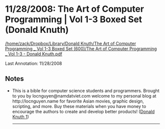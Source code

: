 # 11/28/2008: The Art of Computer Programming | Vol 1-3 Boxed Set (Donald Knuth)

<a href='file:////home/zack/Dropbox/Library/Donald Knuth/The Art of Computer Programming _ Vol 1-3 Boxed Set (600)/The Art of Computer Programming _ Vol 1-3 - Donald Knuth.pdf' target='_blank'>/home/zack/Dropbox/Library/Donald Knuth/The Art of Computer Programming _ Vol 1-3 Boxed Set (600)/The Art of Computer Programming _ Vol 1-3 - Donald Knuth.pdf</a>

Last Annotation: 11/28/2008

## Notes

- This is a bible for computer science students and programmers\. Brought to you by locnguyen@namdatviet\.com welcome to my personal blog at http://locnguyen\.name for favorite Asian movies, graphic design, scripting, and more\. Buy these materials when you have money to encourage the authors to create and develop better products! (<a href="file:////home/zack/Dropbox/Library/Donald Knuth/The Art of Computer Programming _ Vol 1-3 Boxed Set (600)/The Art of Computer Programming _ Vol 1-3 - Donald Knuth.pdf#page=1" target="_blank">Donald Knuth 1</a>)<hr>

